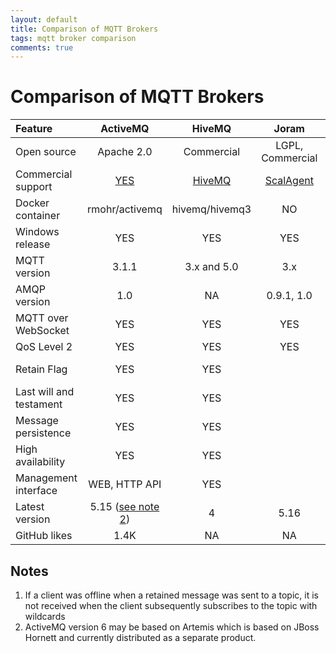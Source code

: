 ```yaml
---
layout: default
title: Comparison of MQTT Brokers
tags: mqtt broker comparison
comments: true
---
```

# Comparison of MQTT Brokers

|         Feature         |                    ActiveMQ                    |              HiveMQ              |                  Joram                  |     Mosquitto     |            RabbitMQ            |       VerneMQ        |
| :---------------------- | :--------------------------------------------: | :------------------------------: | :-------------------------------------: | :---------------: | :----------------------------: | :------------------: |
| Open source             |                   Apache 2.0                   |            Commercial            |            LGPL, Commercial             |      EPL/EDL      |            MPL 1.1             |      Apache 2.0      |
| Commercial support      | [YES](http://activemq.apache.org/support.html) | [HiveMQ](https://www.hivemq.com) | [ScalAgent](https://www.scalagent.com/) |       TIBCO       |            Pivotal             |    Octavo Labs AG    |
| Docker container        |                 rmohr/activemq                 |          hivemq/hivemq3          |                   NO                    | eclipse-mosquitto |           rabbitmq:3           | erlio/docker-vernemq |
| Windows release         |                      YES                       |               YES                |                   YES                   |        YES        |              YES               |          NO          |
| MQTT version            |                     3.1.1                      |           3.x and 5.0            |                   3.x                   |       3.1.1       |             3.1.1              |     3.x and 5.0      |
| AMQP version            |                      1.0                       |                NA                |               0.9.1, 1.0                |        NA         |        0.8, 0.9.x, 1.0         |          NA          |
| MQTT over WebSocket     |                      YES                       |               YES                |                   YES                   |        YES        |              YES               |         YES          |
| QoS Level 2             |                      YES                       |               YES                |                   YES                   |        YES        |               NO               |         YES          |
| Retain Flag             |                      YES                       |               YES                |                                         |        YES        | Partial ([see note 1](#notes)) |         YES          |
| Last will and testament |                      YES                       |               YES                |                                         |        YES        |              YES               |         YES          |
| Message persistence     |                      YES                       |               YES                |                                         |        YES        |              YES               |         YES          |
| High availability       |                      YES                       |               YES                |                                         |        YES        |              YES               |         YES          |
| Management interface    |                 WEB, HTTP API                  |               YES                |                                         |  mosquitto.conf   |        WEB, rabbitmqctl        | HTTP API, vmq-admin  |
| Latest version          |          5.15 ([see note 2](#notes))           |                4                 |                  5.16                   |       1.5.8       |             3.7.13             |        1.7.1         |
| GitHub likes            |                      1.4K                      |                NA                |                   NA                    |       2.4K        |              5.4K              |         1.7K         |

## Notes

1. If a client was offline when a retained message was sent to a topic, it is not received when the client subsequently subscribes to the topic with wildcards
2. ActiveMQ version 6 may be based on Artemis which is based on JBoss Hornett and currently distributed as a separate product.
